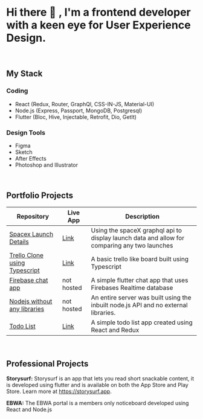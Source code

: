 # Hi there 👋 , I'm a frontend developer with a keen eye for User Experience Design.

<br>

## My Stack

### Coding
- React (Redux, Router, GraphQl, CSS-IN-JS, Material-UI)
- Node.js (Express, Passport, MongoDB, Postgresql)
- Flutter (Bloc, Hive, Injectable, Retrofit, Dio, GetIt)

### Design Tools
- Figma
- Sketch
- After Effects
- Photoshop and Illustrator

<br>

## Portfolio Projects

| Repository | Live App | Description |
|------------|----------|-------------|
| [Spacex Launch Details](https://github.com/saurabsalhotra/spacex) | [Link](https://saurab-spacex.netlify.app/) | Using the spaceX graphql api to display launch data and allow for comparing any two launches |
|[Trello Clone using Typescript](https://github.com/saurabsalhotra/typescript-trello-type-app) | [Link](https://saurab-trellotypescript.netlify.app/) | A basic trello like board built using Typescript |
| [Firebase chat app](https://github.com/saurabsalhotra/flutter-firebase-chat-app) | not hosted | A simple flutter chat app that uses Firebases Realtime database |
|[Nodejs without any libraries](https://github.com/saurabsalhotra/nodejs-without-any-libraries) | not hosted | An entire server was built using the inbuilt node.js API and no external libraries. |
| [Todo List](https://github.com/saurabsalhotra/simple-react-redux-router-todolist) | [Link](https://saurab-simpletodolist.netlify.app/) | A simple todo list app created using React and Redux |

<br>

## Professional Projects
<b>Storysurf:</b> Storysurf is an app that lets you read short snackable content, it is developed using flutter and is available on both the App Store and Play Store. Learn more at https://storysurf.app.

<b>EBWA:</b> The EBWA portal is a members only noticeboard developed using React and Node.js
